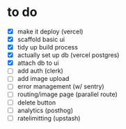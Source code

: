 # to do

- [x] make it deploy (vercel)
- [x] scaffold basic ui
- [x] tidy up build process
- [x] actually set up db (vercel postgres)
- [x] attach db to ui
- [ ] add auth (clerk)
- [ ] add image upload
- [ ] error management (w/ sentry)
- [ ] routing/image page (parallel route)
- [ ] delete button
- [ ] analytics (posthog)
- [ ] ratelimitting (upstash)

